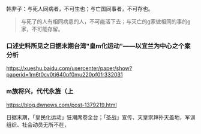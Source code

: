 韩非子：与死人同病者，不可生也；与亡国同事者，不可存也。
>与死了的人有相同病患的人，不可能活下去；与灭亡的g家做相同的事的g家，不可能存留。

### 口述史料所见之日据末期台湾"皇m化运动"——以宜兰为中心之个案分析
https://xueshu.baidu.com/usercenter/paper/show?paperid=1m6t0cv0tj640pf0mu220pf0fr332031

### m族将兴，代代永旌（上
https://blog.dwnews.com/post-1379219.html

日据末期，「皇民化运动」狂潮席卷全台；「圣战」宣传、天皇崇拜扑天盖地，军训组织、社会动员无所不在，
